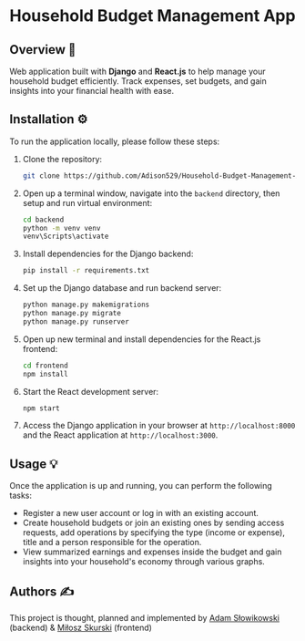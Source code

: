# Household Budget Management App


## Overview 📝

Web application built with **Django** and **React.js** to help manage your household budget efficiently. Track expenses, set budgets, and gain insights into your financial health with ease. 


## Installation ⚙️

To run the application locally, please follow these steps:

1. Clone the repository:

   ```bash
   git clone https://github.com/Adison529/Household-Budget-Management-App.git
   ```
2. Open up a terminal window, navigate into the `backend` directory, then setup and run virtual environment:

   ```bash
   cd backend
   python -m venv venv
   venv\Scripts\activate
   ```

3. Install dependencies for the Django backend:

   ```bash
   pip install -r requirements.txt
   ```

4. Set up the Django database and run backend server:

   ```bash
   python manage.py makemigrations
   python manage.py migrate
   python manage.py runserver
   ```

5. Open up new terminal and install dependencies for the React.js frontend:

   ```bash
   cd frontend
   npm install
   ```

6. Start the React development server:

   ```bash
   npm start
   ```

6. Access the Django application in your browser at `http://localhost:8000` and the React application at `http://localhost:3000`.

## Usage 💡

Once the application is up and running, you can perform the following tasks:

- Register a new user account or log in with an existing account.
- Create household budgets or join an existing ones by sending access requests, add operations by specifying the type (income or expense), title and a person responsible for the operation.
- View summarized earnings and expenses inside the budget and gain insights into your household's economy through various graphs.

## Authors ✍️

This project is thought, planned and implemented by [Adam Słowikowski](https://github.com/Adison529) (backend) & [Miłosz Skurski](https://github.com/M1vosh) (frontend)
